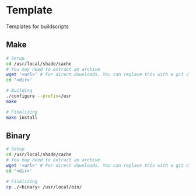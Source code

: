 # Template

Templates for buildscripts

## Make

```bash
# Setup
cd /usr/local/shade/cache
# You may need to extract an archive
wget '<url>' # For direct downloads. You can replace this with a git clone
cd '<dir>'

# Building
./configure --prefix=/usr
make

# Finalizing
make install
```

## Binary

```bash
# Setup
cd /usr/local/shade/cache
# You may need to extract an archive
wget '<url>' # For direct downloads. You can replace this with a git clone
cd '<dir>'

# Finalizing
cp ./<binary> /usr/local/bin/
```
